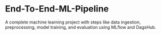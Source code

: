 # End-To-End-ML-Pipeline
A complete machine learning project with steps like data ingestion, preprocessing, model training, and evaluation using MLflow and DagsHub.
